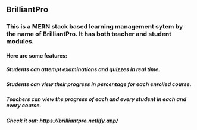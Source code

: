 ## BrilliantPro

### This is a MERN stack based learning management sytem by the name of BrilliantPro. It has both teacher and student modules.

#### Here are some features:
  ##### Students can attempt examinations and quizzes in real time.
  ##### Students can view their progress in percentage for each enrolled course.
  ##### Teachers can view the progress of each and every student in each and every course.

##### Check it out: https://brilliantpro.netlify.app/
